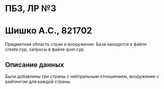 # ПБЗ, ЛР №3
# Шишко А.С., 821702
Предметная область стран и вооружения.
База находится в файле create.cyp, запросы в файле quer.cyp.

## Описание данных
Были добавлены три страны с нейтральным отношением, вооружение с рейтингом для каждой страны.
